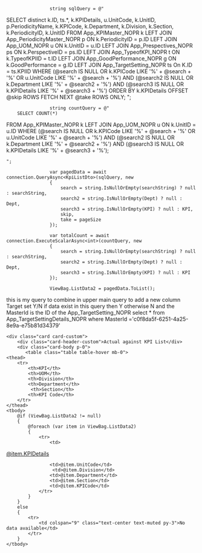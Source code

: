                     string sqlQuery = @"
SELECT distinct
    k.ID,
    ts.*,
    k.KPIDetails,
    u.UnitCode,
    k.UnitID,
    p.PeriodicityName,
    k.KPICode,
    k.Department,
    k.Division,
    k.Section,
    k.PeriodicityID,
    k.UnitID
FROM App_KPIMaster_NOPR k
LEFT JOIN App_PeriodicityMaster_NOPR p ON k.PeriodicityID = p.ID
LEFT JOIN App_UOM_NOPR u ON k.UnitID = u.ID
LEFT JOIN App_Prespectives_NOPR ps ON k.PerspectiveID = ps.ID
LEFT JOIN App_TypeofKPI_NOPR t ON k.TypeofKPIID = t.ID
LEFT JOIN App_GoodPerformance_NOPR g ON k.GoodPerformance = g.ID
LEFT JOIN App_TargetSetting_NOPR ts On K.ID = ts.KPIID
WHERE
    (@search IS NULL OR k.KPICode LIKE '%' + @search + '%' OR u.UnitCode LIKE '%' + @search + '%')
AND (@search2 IS NULL OR k.Department LIKE '%' + @search2 + '%')
AND (@search3 IS NULL OR k.KPIDetails LIKE '%' + @search3 + '%')
ORDER BY k.KPIDetails
OFFSET @skip ROWS FETCH NEXT @take ROWS ONLY;
    ";

                    string countQuery = @"
        SELECT COUNT(*) 
FROM App_KPIMaster_NOPR k
LEFT JOIN App_UOM_NOPR u ON k.UnitID = u.ID
WHERE
    (@search IS NULL OR k.KPICode LIKE '%' + @search + '%' OR u.UnitCode LIKE '%' + @search + '%')
AND (@search2 IS NULL OR k.Department LIKE '%' + @search2 + '%')
AND (@search3 IS NULL OR k.KPIDetails LIKE '%' + @search3 + '%');

    ";

                    var pagedData = await connection.QueryAsync<KpiListDto>(sqlQuery, new
                    {
                        search = string.IsNullOrEmpty(searchString) ? null : searchString,
                        search2 = string.IsNullOrEmpty(Dept) ? null : Dept,
                        search3 = string.IsNullOrEmpty(KPI) ? null : KPI,
                        skip,
                        take = pageSize
                    });

                    var totalCount = await connection.ExecuteScalarAsync<int>(countQuery, new
                    {
                        search = string.IsNullOrEmpty(searchString) ? null : searchString,
                        search2 = string.IsNullOrEmpty(Dept) ? null : Dept,
                        search3 = string.IsNullOrEmpty(KPI) ? null : KPI
                    });

                    ViewBag.ListData2 = pagedData.ToList();

this is my query to combine in upper main query to add a new column Target set Y/N if data exist in this query then Y otherwise N and the MasterId is the ID of the App_TargetSetting_NOPR
select * from App_TargetSettingDetails_NOPR where MasterId ='c0f8da5f-6251-4a25-8e9a-e75b81d34379'


    <div class="card card-custom">
        <div class="card-header-custom">Actual against KPI List</div>
        <div class="card-body p-0">
           <table class="table table-hover mb-0">
    <thead>
        <tr>
            <th>KPI</th> 
            <th>UOM</th> 
            <th>Division</th>
            <th>Department</th>
             <th>Section</th>
            <th>KPI Code</th>
        </tr>
    </thead>
    <tbody>
        @if (ViewBag.ListData2 != null)
        {
            @foreach (var item in ViewBag.ListData2)
            {
                <tr>
                    <td>
   <a href="#"
   class="refNoLink"
   data-id="@item.ID"
   data-KPICode="@item.KPICode"
   data-KPIID="@item.KPIID"
   data-TSID="@item.TSID"
    data-Company="@item.Company"
   data-Division="@item.Division"
   data-Department="@item.Department"
   data-Section="@item.Section"
   data-UnitCode="@item.UnitCode"
   data-KPIDetails="@item.KPIDetails"
   data-PeriodicityID="@item.PeriodicityID" 
   data-FinYear="@item.FinYear" 
   data-FinYearID="@item.FinYearID" 
   data-PeriodicityName="@item.PeriodicityName">
   @item.KPIDetails
</a>

</td>
                   
                    <td>@item.UnitCode</td>
                     <td>@item.Division</td>
                    <td>@item.Department</td>
                    <td>@item.Section</td> 
                    <td>@item.KPICode</td>
                </tr>
            }
        }
        else
        {
            <tr>
                <td colspan="9" class="text-center text-muted py-3">No data available</td>
            </tr>
        }
    </tbody>
</table>
